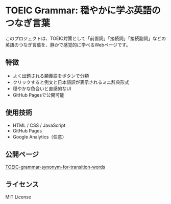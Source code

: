 # TOEIC Grammar: 穏やかに学ぶ英語のつなぎ言葉

このプロジェクトは、TOEIC対策として「前置詞」「接続詞」「接続副詞」などの英語のつなぎ言葉を、静かで感覚的に学べるWebページです。

## 特徴

- よく出題される類義語をボタンで分類
- クリックすると例文と日本語訳が表示されるミニ辞典形式
- 穏やかな色合いと直感的なUI
- GitHub Pagesで公開可能

## 使用技術

- HTML / CSS / JavaScript
- GitHub Pages
- Google Analytics（任意）

## 公開ページ

[TOEIC-grammar-synonym-for-transition-words](https://codeachsh.github.io/TOEIC-grammar-synonym-for-transition-words/)

## ライセンス

MIT License
